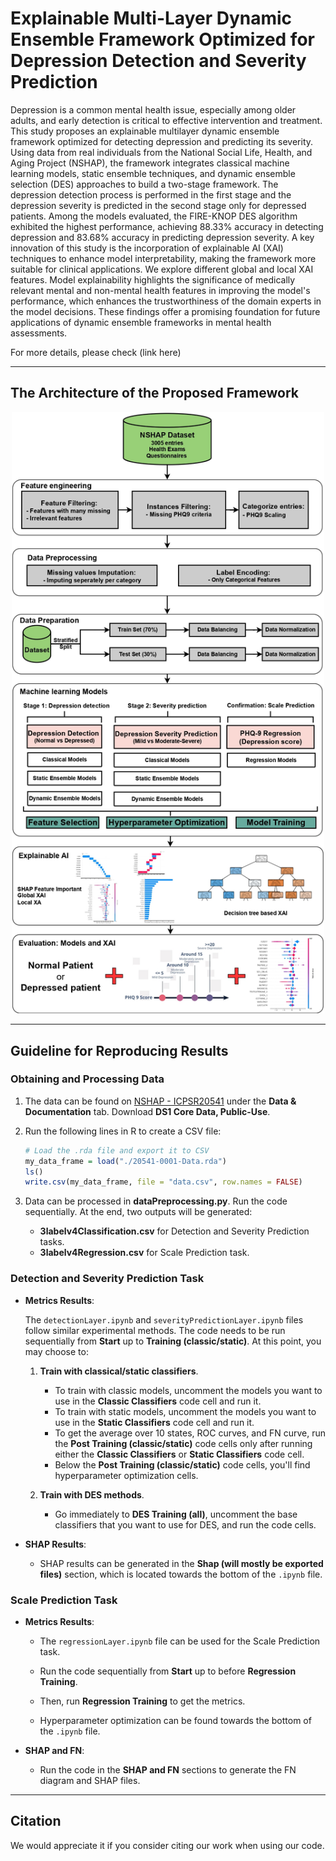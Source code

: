 # Explainable Multi-Layer Dynamic Ensemble Framework Optimized for Depression Detection and Severity Prediction
Depression is a common mental health issue, especially among older adults, and early detection is critical to effective intervention and treatment. This study proposes an explainable multilayer dynamic ensemble framework optimized for detecting depression and predicting its severity. Using data from real individuals from the National Social Life, Health, and Aging Project (NSHAP), the framework integrates classical machine learning models, static ensemble techniques, and dynamic ensemble selection (DES) approaches to build a two-stage framework. The depression detection process is performed in the first stage and the depression severity is predicted in the second stage only for depressed patients. Among the models evaluated, the FIRE-KNOP DES algorithm exhibited the highest performance, achieving 88.33\% accuracy in detecting depression and 83.68\% accuracy in predicting depression severity. A key innovation of this study is the incorporation of explainable AI (XAI) techniques to enhance model interpretability, making the framework more suitable for clinical applications. We explore different global and local XAI features. Model explainability highlights the significance of medically relevant mental and non-mental health features in improving the model's performance, which enhances the trustworthiness of the domain experts in the model decisions. These findings offer a promising foundation for future applications of dynamic ensemble frameworks in mental health assessments.

For more details, please check (link here)

---

## The Architecture of the Proposed Framework
<div align="center">
  <img src="https://github.com/InfoLab-SKKU/DES4Depression/blob/main/Proposed%20Architecture_page-0001.jpg" alt="Proposed Architecture" width="500"/>
</div>

---

## Guideline for Reproducing Results

### Obtaining and Processing Data

1. The data can be found on [NSHAP - ICPSR20541](https://doi.org/10.3886/ICPSR20541.v10) under the **Data & Documentation** tab. Download **DS1 Core Data, Public-Use**.

2. Run the following lines in R to create a CSV file:

    ```r
    # Load the .rda file and export it to CSV
    my_data_frame = load("./20541-0001-Data.rda")
    ls()
    write.csv(my_data_frame, file = "data.csv", row.names = FALSE)
    ```

3. Data can be processed in **dataPreprocessing.py**. Run the code sequentially. At the end, two outputs will be generated:
   - **3labelv4Classification.csv** for Detection and Severity Prediction tasks.
   - **3labelv4Regression.csv** for Scale Prediction task.

### Detection and Severity Prediction Task

- **Metrics Results**:

  The `detectionLayer.ipynb` and `severityPredictionLayer.ipynb` files follow similar experimental methods. The code needs to be run sequentially from **Start** up to **Training (classic/static)**. At this point, you may choose to:

  1. **Train with classical/static classifiers**.

     - To train with classic models, uncomment the models you want to use in the **Classic Classifiers** code cell and run it.
     - To train with static models, uncomment the models you want to use in the **Static Classifiers** code cell and run it.
     - To get the average over 10 states, ROC curves, and FN curve, run the **Post Training (classic/static)** code cells only after running either the **Classic Classifiers** or **Static Classifiers** code cell.
     - Below the **Post Training (classic/static)** code cells, you'll find hyperparameter optimization cells.

  2. **Train with DES methods**.

     - Go immediately to **DES Training (all)**, uncomment the base classifiers that you want to use for DES, and run the code cells.

- **SHAP Results**:

  - SHAP results can be generated in the **Shap (will mostly be exported files)** section, which is located towards the bottom of the `.ipynb` file.

### Scale Prediction Task

- **Metrics Results**:

  - The `regressionLayer.ipynb` file can be used for the Scale Prediction task.
  - Run the code sequentially from **Start** up to before **Regression Training**.
  - Then, run **Regression Training** to get the metrics.

  - Hyperparameter optimization can be found towards the bottom of the `.ipynb` file.

- **SHAP and FN**:

  - Run the code in the **SHAP and FN** sections to generate the FN diagram and SHAP files.

---

## Citation

We would appreciate it if you consider citing our work when using our code.
